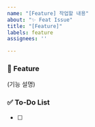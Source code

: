 ```yaml
---
name: "[Feature] 작업할 내용"
about: "✨ Feat Issue"
title: "[Feature]"
labels: feature
assignees: ''

---
```


### 🌿 Feature
(기능 설명)

### ✅ To-Do List
- [ ] 